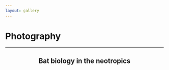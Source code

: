 ```yaml
---
layout: gallery
---
```

# Photography
---

<h2 style="text-align: center;">Bat biology in the neotropics</h2>

<div id="loading" class="loading">
  <div class="loader-container">
    <div class="dot-pulse"></div>
  </div>
</div>

<div id="gallery-container" style="display: none;">
  <div class="responsive">
    <div class="gallery">
        <img src="/assets/photos/chiroptology/01_IMG_2563.jpg" loading="lazy" decoding="async" alt="01"
  onclick="openModal();currentSlide(1)">
    </div>
  </div>
  
  <div class="responsive">
    <div class="gallery">
        <img src="/assets/photos/chiroptology/02_IMG_2547.JPG" loading="lazy" decoding="async" alt="02"
  onclick="openModal();currentSlide(2)">
    </div>
  </div>
  
  <div class="responsive">
    <div class="gallery">
        <img src="/assets/photos/chiroptology/03_IMG_5306.JPG" loading="lazy" decoding="async" alt="03"
  onclick="openModal();currentSlide(3)">
    </div>
  </div>
  
  <div class="responsive">
    <div class="gallery">
        <img src="/assets/photos/chiroptology/04_IMG_2406.JPG" loading="lazy" decoding="async" alt="04"
  onclick="openModal();currentSlide(4)">
    </div>
  </div>
  
  <div class="responsive">
    <div class="gallery">
        <img src="/assets/photos/chiroptology/05_IMG_1995.JPG" loading="lazy" decoding="async" alt="05"
  onclick="openModal();currentSlide(5)">
    </div>
  </div>
  
  <div class="responsive">
    <div class="gallery">
        <img src="/assets/photos/chiroptology/06_P1012854.JPG" loading="lazy" decoding="async" alt="06"
  onclick="openModal();currentSlide(6)">
    </div>
  </div>
  
  <div class="responsive">
    <div class="gallery">
        <img src="/assets/photos/chiroptology/07_P1012904.JPG" loading="lazy" decoding="async" alt="07"
  onclick="openModal();currentSlide(7)">
    </div>
  </div>
  
  <div class="responsive">
    <div class="gallery">
        <img src="/assets/photos/chiroptology/08_37499008_Unknown.JPG" loading="lazy" decoding="async" alt="08"
  onclick="openModal();currentSlide(8)">
    </div>
  </div>
  
  <div class="responsive">
    <div class="gallery">
        <img src="/assets/photos/chiroptology/09_IMG_1747.JPG" loading="lazy" decoding="async" alt="09"
  onclick="openModal();currentSlide(9)">
    </div>
  </div>
  
  <div class="responsive">
    <div class="gallery">
        <img src="/assets/photos/chiroptology/10_IMG_3159.JPG" loading="lazy" decoding="async" alt="10"
  onclick="openModal();currentSlide(10)">
    </div>
  </div>
  
  <div class="responsive">
    <div class="gallery">
        <img src="/assets/photos/chiroptology/11_IMG_5163.JPG" loading="lazy" decoding="async" alt="11"
  onclick="openModal();currentSlide(11)">
    </div>
  </div>
  
  <div class="responsive">
    <div class="gallery">
        <img src="/assets/photos/chiroptology/12_IMG_0363.JPG" loading="lazy" decoding="async" alt="12"
  onclick="openModal();currentSlide(12)">
    </div>
  </div>
  
  <div class="responsive">
    <div class="gallery">
        <img src="/assets/photos/chiroptology/13_IMG_2666.JPG" loading="lazy" decoding="async" alt="13"
  onclick="openModal();currentSlide(13)">
    </div>
  </div>
  
  <div class="responsive">
    <div class="gallery">
        <img src="/assets/photos/chiroptology/14_IMG_1759.JPG" loading="lazy" decoding="async" alt="14"
  onclick="openModal();currentSlide(14)">
    </div>
  </div>
  
  <div class="responsive">
    <div class="gallery">
        <img src="/assets/photos/chiroptology/15_IMG_5222.JPG" loading="lazy" decoding="async" alt="15"
  onclick="openModal();currentSlide(15)">
    </div>
  </div>
  
  <div id="myModal" class="modal">
    <span class="close cursor" onclick="closeModal()">&times;</span>
    <div class="modal-content">
  
      <div class="mySlides">
        <img src="/assets/photos/chiroptology/01_IMG_2563.jpg" style="height:auto; width:100%">
      </div>
  
      <div class="mySlides">
        <img src="/assets/photos/chiroptology/02_IMG_2547.JPG" style="height:auto; width:100%">
      </div>
  
      <div class="mySlides">
        <img src="/assets/photos/chiroptology/03_IMG_5306.JPG" style="height:auto; width:100%">
      </div>
      
      <div class="mySlides">
        <img src="/assets/photos/chiroptology/04_IMG_2406.JPG" style="height:auto; width:100%">   
      </div>
        
      <div class="mySlides">
        <img src="/assets/photos/chiroptology/05_IMG_1995.JPG" style="height:auto; width:100%">   
      </div>
  
      <div class="mySlides">
        <img src="/assets/photos/chiroptology/06_P1012854.JPG" style="height:auto; width:100%">   
      </div>
  
      <div class="mySlides">
        <img src="/assets/photos/chiroptology/07_P1012904.JPG" style="height:auto; width:100%">   
      </div>
  
      <div class="mySlides">
        <img src="/assets/photos/chiroptology/08_37499008_Unknown.JPG" style="height:auto; width:100%">   
      </div>
  
      <div class="mySlides">
        <img src="/assets/photos/chiroptology/09_IMG_1747.JPG" style="height:auto; width:100%">   
      </div>
  
      <div class="mySlides">
        <img src="/assets/photos/chiroptology/10_IMG_3159.JPG" style="height:auto; width:100%">   
      </div>
  
      <div class="mySlides">
        <img src="/assets/photos/chiroptology/11_IMG_5163.JPG" style="height:auto; width:100%">  
      </div>
  
      <div class="mySlides">
        <img src="/assets/photos/chiroptology/12_IMG_0363.JPG" style="height:auto; width:100%">   
      </div>
  
      <div class="mySlides">
        <img src="/assets/photos/chiroptology/13_IMG_2666.JPG" style="height:auto; width:100%">   
      </div>
  
      <div class="mySlides">
        <img src="/assets/photos/chiroptology/14_IMG_1759.JPG" style="height:auto; width:100%">   
      </div>
  
      <div class="mySlides">
        <img src="/assets/photos/chiroptology/15_IMG_5222.JPG" style="height:auto; width:100%">   
      </div>
      
      <a class="prev" onclick="plusSlides(-1)">&#10094;</a>
      <a class="next" onclick="plusSlides(1)">&#10095;</a>
  
      <div class="caption-container">
        <p id="caption"></p>
      </div>
    </div>
  </div>
</div>

<script>
  // Get the modal and slideshow elements
  var modal = document.getElementById('myModal');
  var closeButton = modal.querySelector('.close');

  // Slideshow variables
  var slideIndex = 1;

  // Function to open the modal and show the slideshow
  function openModal() {
    modal.style.display = 'block';
    showSlides(slideIndex);
  }

  // Function to close the modal
  function closeModal() {
    modal.style.display = 'none';
  }

  // Function to navigate to the next or previous slide
  function plusSlides(n) {
    showSlides(slideIndex += n);
  }

  // Function to show a specific slide
  function currentSlide(n) {
    showSlides(slideIndex = n);
  }

  // Function to display slides
  function showSlides(n) {
    var i;
    var slides = document.getElementsByClassName("mySlides");
    if (n > slides.length) { slideIndex = 1 }
    if (n < 1) { slideIndex = slides.length }
    for (i = 0; i < slides.length; i++) {
      slides[i].style.display = "none";
    }
    slides[slideIndex - 1].style.display = "block";
  }

  // Event listener for closing the modal
  closeButton.addEventListener('click', closeModal);

  // Close modal if clicked outside the slideshow content
  modal.addEventListener('click', function(event) {
    if (event.target === modal) {
      closeModal();
    }
  });

  // Close modal on pressing Escape key
  document.addEventListener('keydown', function(event) {
    if (event.key === 'Escape' && modal.style.display === 'block') {
      closeModal();
    }
    
    // Keyboard navigation for slideshow
    if (modal.style.display === 'block') {
      if (event.key === 'ArrowLeft') {
        plusSlides(-1);
      } else if (event.key === 'ArrowRight') {
        plusSlides(1);
      }
    }
  });
    
document.addEventListener("DOMContentLoaded", function() {
    // Hide the gallery initially
    document.getElementById("gallery-container").style.display = "none";

    // Display loading symbol
    document.getElementById("loading").style.display = "block";

    // Check if all images are loaded
    var images = document.getElementById("gallery-container").getElementsByTagName("img");
    var loadedCount = 0;

    for (var i = 0; i < images.length; i++) {
        images[i].addEventListener("load", function() {
            loadedCount++;
            if (loadedCount === images.length) {
                // All images loaded, hide loading symbol and show gallery
                document.getElementById("loading").style.display = "none";
                document.getElementById("gallery-container").style.display = "block";
            }
        });
    }
});
</script>

